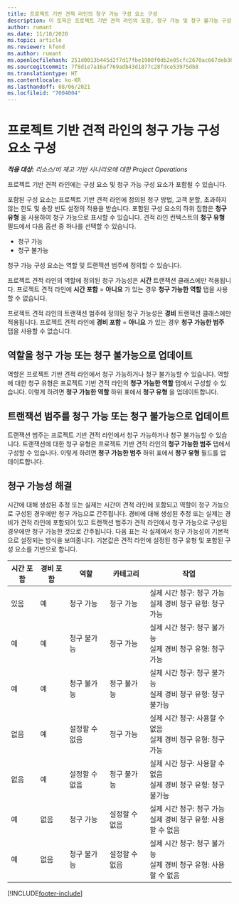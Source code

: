 ```yaml
---
title: 프로젝트 기반 견적 라인의 청구 가능 구성 요소 구성
description: 이 토픽은 프로젝트 기반 견적 라인의 포함, 청구 가능 및 청구 불가능 구성 요소에 대한 정보를 제공합니다.
author: rumant
ms.date: 11/18/2020
ms.topic: article
ms.reviewer: kfend
ms.author: rumant
ms.openlocfilehash: 251d0013b445d2f7d17fbe1908f0db2e05cfc2670ac667deb363c98f608a2aef
ms.sourcegitcommit: 7f8d1e7a16af769adb43d1877c28fdce53975db8
ms.translationtype: HT
ms.contentlocale: ko-KR
ms.lasthandoff: 08/06/2021
ms.locfileid: "7004004"
---
```

# <a name="configure-the-chargeable-components-of-a-project-based-quote-line"></a>프로젝트 기반 견적 라인의 청구 가능 구성 요소 구성

_**적용 대상:** 리소스/비 재고 기반 시나리오에 대한 Project Operations_

프로젝트 기반 견적 라인에는 구성 요소 및 청구 가능 구성 요소가 포함될 수 있습니다.

포함된 구성 요소는 프로젝트 기반 견적 라인에 정의된 청구 방법, 고객 분할, 초과하지 않는 한도 및 송장 빈도 설정의 적용을 받습니다.
포함된 구성 요소의 하위 집합은 **청구 유형** 을 사용하여 청구 가능으로 표시할 수 있습니다. 견적 라인 컨텍스트의 **청구 유형** 필드에서 다음 옵션 중 하나를 선택할 수 있습니다.

   - 청구 가능
   - 청구 불가능

청구 가능 구성 요소는 역할 및 트랜잭션 범주에 정의할 수 있습니다.

프로젝트 견적 라인의 역할에 정의된 청구 가능성은 **시간** 트랜잭션 클래스에만 적용됩니다. 프로젝트 견적 라인에 **시간 포함** = **아니요** 가 있는 경우 **청구 가능한 역할** 탭을 사용할 수 없습니다.

프로젝트 견적 라인의 트랜잭션 범주에 정의된 청구 가능성은 **경비** 트랜잭션 클래스에만 적용됩니다. 프로젝트 견적 라인에 **경비 포함** = **아니요** 가 있는 경우 **청구 가능한 범주** 탭을 사용할 수 없습니다.

## <a name="update-a-role-to-be-chargeable-or-non-chargeable"></a>역할을 청구 가능 또는 청구 불가능으로 업데이트
역할은 프로젝트 기반 견적 라인에서 청구 가능하거나 청구 불가능할 수 있습니다. 역할에 대한 청구 유형은 프로젝트 기반 견적 라인의 **청구 가능한 역할** 탭에서 구성할 수 있습니다. 이렇게 하려면 **청구 가능한 역할** 하위 표에서 **청구 유형** 을 업데이트합니다. 

## <a name="update-a-transaction-category-to-be-chargeable-or-non-chargeable"></a>트랜잭션 범주를 청구 가능 또는 청구 불가능으로 업데이트
트랜잭션 범주는 프로젝트 기반 견적 라인에서 청구 가능하거나 청구 불가능할 수 있습니다. 트랜잭션에 대한 청구 유형은 프로젝트 기반 견적 라인의 **청구 가능한 범주** 탭에서 구성할 수 있습니다. 이렇게 하려면 **청구 가능한 범주** 하위 표에서 **청구 유형** 필드를 업데이트합니다. 

## <a name="resolve-chargeability"></a>청구 가능성 해결

시간에 대해 생성된 추정 또는 실제는 시간이 견적 라인에 포함되고 역할이 청구 가능으로 구성된 경우에만 청구 가능으로 간주됩니다.
경비에 대해 생성된 추정 또는 실제는 경비가 견적 라인에 포함되어 있고 트랜잭션 범주가 견적 라인에서 청구 가능으로 구성된 경우에만 청구 가능한 것으로 간주됩니다. 다음 표는 각 실제에서 청구 가능성이 기본적으로 설정되는 방식을 보여줍니다. 기본값은 견적 라인에 설정된 청구 유형 및 포함된 구성 요소를 기반으로 합니다.

| 시간 포함 | 경비 포함 | 역할 | 카테고리 | 작업 |
| --- | --- | --- | --- | --- |
| 있음 | 예 | 청구 가능 | 청구 가능 | 실제 시간 청구: 청구 가능 </br>실제 경비 청구 유형: 청구 가능 |
| 예 | 예 | 청구 불가능 | 청구 가능 | 실제 시간 청구: 청구 불가능 </br>실제 경비 청구 유형: 청구 가능 |
| 예 | 예 | 청구 불가능 | 청구 불가능 | 실제 시간 청구: 청구 불가능 </br>실제 경비 청구 유형: 청구 불가능 |
| 없음 | 예 | 설정할 수 없음 | 청구 가능 | 실제 시간 청구: 사용할 수 없음 </br>실제 경비 청구 유형: 청구 가능 |
| 없음 | 예 | 설정할 수 없음 | 청구 불가능 | 실제 시간 청구: 사용할 수 없음 </br>실제 경비 청구 유형: 청구 불가능 |
| 예 | 없음 | 청구 가능 | 설정할 수 없음 | 실제 시간 청구: 청구 가능 </br>실제 경비 청구 유형: 사용할 수 없음 |
| 예 | 없음 | 청구 불가능 | 설정할 수 없음 | 실제 시간 청구: 청구 불가능 </br> 실제 경비 청구 유형: 사용할 수 없음 |


[!INCLUDE[footer-include](../includes/footer-banner.md)]